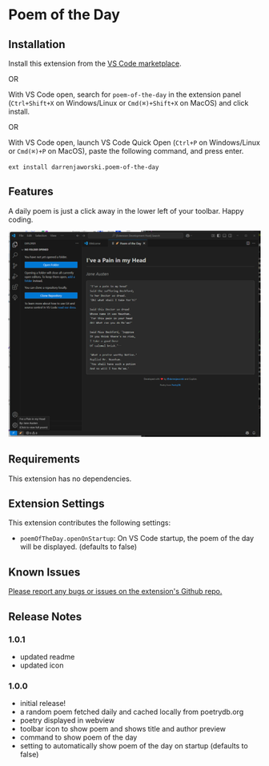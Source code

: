 # Poem of the Day

## Installation

Install this extension from the [VS Code marketplace](https://marketplace.visualstudio.com/items?itemName=DarrenJaworski.poem-of-the-day).

OR

With VS Code open, search for `poem-of-the-day` in the extension panel (`Ctrl+Shift+X` on Windows/Linux or `Cmd(⌘)+Shift+X` on MacOS) and click install.

OR

With VS Code open, launch VS Code Quick Open (`Ctrl+P` on Windows/Linux or `Cmd(⌘)+P` on MacOS), paste the following command, and press enter.

`ext install darrenjaworski.poem-of-the-day`

## Features

A daily poem is just a click away in the lower left of your toolbar. Happy coding.

![Poem of the Day Preview](https://raw.githubusercontent.com/darrenjaworski/poem-of-the-day/refs/heads/main/poem-of-the-day-preview.png)

## Requirements

This extension has no dependencies.

## Extension Settings

This extension contributes the following settings:

* `poemOfTheDay.openOnStartup`: On VS Code startup, the poem of the day will be displayed. (defaults to false)

## Known Issues

[Please report any bugs or issues on the extension's Github repo.](https://github.com/darrenjaworski/poem-of-the-day/issues/new)

## Release Notes

### 1.0.1

- updated readme
- updated icon

### 1.0.0

- initial release!
- a random poem fetched daily and cached locally from poetrydb.org
- poetry displayed in webview
- toolbar icon to show poem and shows title and author preview
- command to show poem of the day
- setting to automatically show poem of the day on startup (defaults to false)
